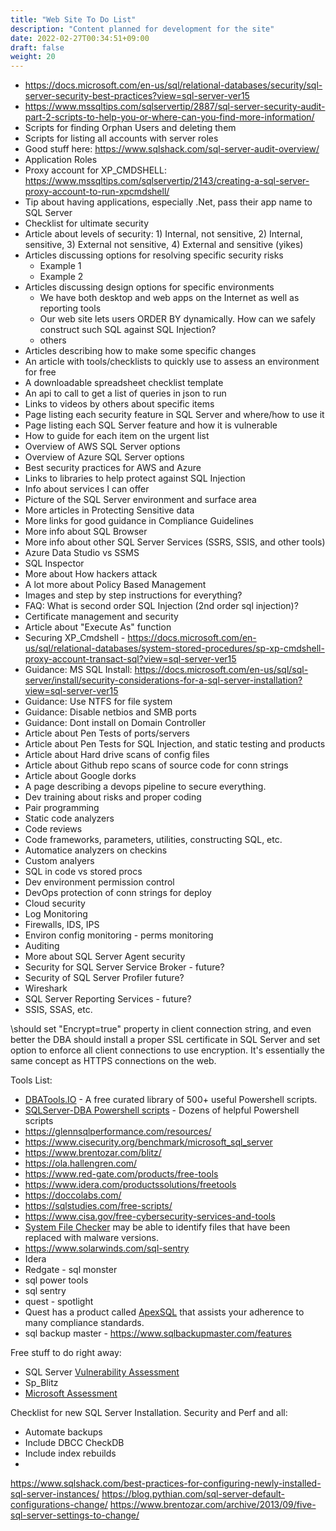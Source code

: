 ```yaml
---
title: "Web Site To Do List"
description: "Content planned for development for the site"
date: 2022-02-27T00:34:51+09:00
draft: false
weight: 20
---
```


* https://docs.microsoft.com/en-us/sql/relational-databases/security/sql-server-security-best-practices?view=sql-server-ver15
* https://www.mssqltips.com/sqlservertip/2887/sql-server-security-audit-part-2-scripts-to-help-you-or-where-can-you-find-more-information/
* Scripts for finding Orphan Users and deleting them
* Scripts for listing all accounts with server roles
* Good stuff here: https://www.sqlshack.com/sql-server-audit-overview/
* Application Roles
* Proxy account for XP_CMDSHELL: https://www.mssqltips.com/sqlservertip/2143/creating-a-sql-server-proxy-account-to-run-xpcmdshell/
* Tip about having applications, especially .Net, pass their app name to SQL Server
* Checklist for ultimate security
* Article about levels of security: 1) Internal, not sensitive, 2) Internal, sensitive, 3) External not sensitive, 4) External and sensitive (yikes)
* Articles discussing options for resolving specific security risks
  * Example 1
  * Example 2
* Articles discussing design options for specific environments
  * We have both desktop and web apps on the Internet as well as reporting tools
  * Our web site lets users ORDER BY dynamically.  How can we safely construct such SQL against SQL Injection?
  * others
* Articles describing how to make some specific changes
* An article with tools/checklists to quickly use to assess an environment for free
* A downloadable spreadsheet checklist template
* An api to call to get a list of queries in json to run
* Links to videos by others about specific items
* Page listing each security feature in SQL Server and where/how to use it
* Page listing each SQL Server feature and how it is vulnerable
* How to guide for each item on the urgent list
* Overview of AWS SQL Server options
* Overview of Azure SQL Server options
* Best security practices for AWS and Azure
* Links to libraries to help protect against SQL Injection
* Info about services I can offer
* Picture of the SQL Server environment and surface area
* More articles in Protecting Sensitive data
* More links for good guidance in Compliance Guidelines
* More info about SQL Browser
* More info about other SQL Server Services (SSRS, SSIS, and other tools)
* Azure Data Studio vs SSMS
* SQL Inspector
* More about How hackers attack
* A lot more about Policy Based Management
* Images and step by step instructions for everything?
* FAQ: What is second order SQL Injection (2nd order sql injection)?
* Certificate management and security
* Article about "Execute As" function
* Securing XP_Cmdshell - https://docs.microsoft.com/en-us/sql/relational-databases/system-stored-procedures/sp-xp-cmdshell-proxy-account-transact-sql?view=sql-server-ver15
* Guidance: MS SQL Install: https://docs.microsoft.com/en-us/sql/sql-server/install/security-considerations-for-a-sql-server-installation?view=sql-server-ver15
* Guidance: Use NTFS for file system
* Guidance: Disable netbios and SMB ports
* Guidance: Dont install on Domain Controller
* Article about Pen Tests of ports/servers
* Article about Pen Tests for SQL Injection, and static testing and products
* Article about Hard drive scans of config files
* Article about Github repo scans of source code for conn strings
* Article about Google dorks
* A page describing a devops pipeline to secure everything.
* Dev training about risks and proper coding
* Pair programming
* Static code analyzers
* Code reviews
* Code frameworks, parameters, utilities, constructing SQL, etc.
* Automatice analyzers on checkins
* Custom analyers
* SQL in code vs stored procs
* Dev environment permission control
* DevOps protection of conn strings for deploy
* Cloud security
* Log Monitoring
* Firewalls, IDS, IPS
* Environ config monitoring - perms monitoring
* Auditing
* More about SQL Server Agent security
* Security for SQL Server Service Broker - future?
* Security of SQL Server Profiler future?
* Wireshark
* SQL Server Reporting Services - future?
* SSIS, SSAS, etc.



\should set "Encrypt=true" property in client connection string, and even better the DBA should install a proper SSL certificate in SQL Server and set option to enforce all client connections to use encryption. It's essentially the same concept as HTTPS connections on the web.

Tools List:

* [DBATools.IO](https://dbatools.io/) - A free curated library of 500+ useful Powershell scripts.
* [SQLServer-DBA Powershell scripts](https://www.sqlserver-dba.com/2012/07/powershell-scripts-for-dba.html) - Dozens of helpful Powershell scripts
* https://glennsqlperformance.com/resources/ 
* https://www.cisecurity.org/benchmark/microsoft_sql_server
* https://www.brentozar.com/blitz/
* https://ola.hallengren.com/
* https://www.red-gate.com/products/free-tools
* https://www.idera.com/productssolutions/freetools
* https://doccolabs.com/
* https://sqlstudies.com/free-scripts/
* https://www.cisa.gov/free-cybersecurity-services-and-tools
* [System File Checker](https://docs.microsoft.com/en-us/troubleshoot/windows-server/deployment/system-file-checker) may be able to identify files that have been replaced with malware versions.
* https://www.solarwinds.com/sql-sentry
* Idera
* Redgate - sql monster
* sql power tools
* sql sentry
* quest - spotlight
* Quest has a product called [ApexSQL](https://apexsql.com/) that assists your adherence to many compliance standards.
* sql backup master  - https://www.sqlbackupmaster.com/features


Free stuff to do right away:

* SQL Server [Vulnerability Assessment](https://docs.microsoft.com/en-us/sql/relational-databases/security/sql-vulnerability-assessment)
* Sp_Blitz
* [Microsoft Assessment](https://www.mssqltips.com/sqlservertip/7435/check-sql-server-best-practice-settings-invoke-sqlassessment/)

Checklist for new SQL Server Installation.  Security and Perf and all:
* Automate backups
* Include DBCC CheckDB
* Include index rebuilds
* 
https://www.sqlshack.com/best-practices-for-configuring-newly-installed-sql-server-instances/
https://blog.pythian.com/sql-server-default-configurations-change/
https://www.brentozar.com/archive/2013/09/five-sql-server-settings-to-change/

